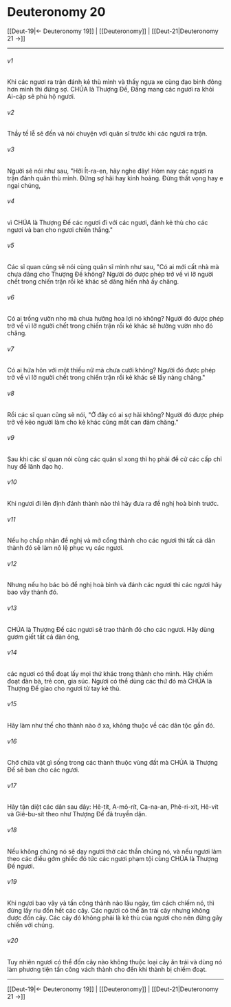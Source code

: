 # Deuteronomy 20

[[Deut-19|← Deuteronomy 19]] | [[Deuteronomy]] | [[Deut-21|Deuteronomy 21 →]]
***



###### v1 
Khi các ngươi ra trận đánh kẻ thù mình và thấy ngựa xe cùng đạo binh đông hơn mình thì đừng sợ. CHÚA là Thượng Đế, Đấng mang các ngươi ra khỏi Ai-cập sẽ phù hộ ngươi. 

###### v2 
Thầy tế lễ sẽ đến và nói chuyện với quân sĩ trước khi các ngươi ra trận. 

###### v3 
Người sẽ nói như sau, "Hỡi Ít-ra-en, hãy nghe đây! Hôm nay các ngươi ra trận đánh quân thù mình. Đừng sợ hãi hay kinh hoảng. Đừng thất vọng hay e ngại chúng, 

###### v4 
vì CHÚA là Thượng Đế các ngươi đi với các ngươi, đánh kẻ thù cho các ngươi và ban cho ngươi chiến thắng." 

###### v5 
Các sĩ quan cũng sẽ nói cùng quân sĩ mình như sau, "Có ai mới cất nhà mà chưa dâng cho Thượng Đế không? Người đó được phép trở về vì lỡ người chết trong chiến trận rồi kẻ khác sẽ dâng hiến nhà ấy chăng. 

###### v6 
Có ai trồng vườn nho mà chưa hưởng hoa lợi nó không? Người đó được phép trở về vì lỡ người chết trong chiến trận rồi kẻ khác sẽ hưởng vườn nho đó chăng. 

###### v7 
Có ai hứa hôn với một thiếu nữ mà chưa cưới không? Người đó được phép trở về vì lỡ người chết trong chiến trận rồi kẻ khác sẽ lấy nàng chăng." 

###### v8 
Rồi các sĩ quan cũng sẽ nói, "Ở đây có ai sợ hãi không? Người đó được phép trở về kẻo người làm cho kẻ khác cũng mất can đảm chăng." 

###### v9 
Sau khi các sĩ quan nói cùng các quân sĩ xong thì họ phải đề cử các cấp chỉ huy để lãnh đạo họ. 

###### v10 
Khi ngươi đi lên định đánh thành nào thì hãy đưa ra đề nghị hoà bình trước. 

###### v11 
Nếu họ chấp nhận đề nghị và mở cổng thành cho các ngươi thì tất cả dân thành đó sẽ làm nô lệ phục vụ các ngươi. 

###### v12 
Nhưng nếu họ bác bỏ đề nghị hoà bình và đánh các ngươi thì các ngươi hãy bao vây thành đó. 

###### v13 
CHÚA là Thượng Đế các ngươi sẽ trao thành đó cho các ngươi. Hãy dùng gươm giết tất cả đàn ông, 

###### v14 
các ngươi có thể đoạt lấy mọi thứ khác trong thành cho mình. Hãy chiếm đoạt đàn bà, trẻ con, gia súc. Ngươi có thể dùng các thứ đó mà CHÚA là Thượng Đế giao cho ngươi từ tay kẻ thù. 

###### v15 
Hãy làm như thế cho thành nào ở xa, không thuộc về các dân tộc gần đó. 

###### v16 
Chớ chừa vật gì sống trong các thành thuộc vùng đất mà CHÚA là Thượng Đế sẽ ban cho các ngươi. 

###### v17 
Hãy tận diệt các dân sau đây: Hê-tít, A-mô-rít, Ca-na-an, Phê-ri-xít, Hê-vít và Giê-bu-sít theo như Thượng Đế đã truyền dặn. 

###### v18 
Nếu không chúng nó sẽ dạy ngươi thờ các thần chúng nó, và nếu ngươi làm theo các điều gớm ghiếc đó tức các ngươi phạm tội cùng CHÚA là Thượng Đế ngươi. 

###### v19 
Khi ngươi bao vây và tấn công thành nào lâu ngày, tìm cách chiếm nó, thì đừng lấy rìu đốn hết các cây. Các ngươi có thể ăn trái cây nhưng không được đốn cây. Các cây đó không phải là kẻ thù của ngươi cho nên đừng gây chiến với chúng. 

###### v20 
Tuy nhiên ngươi có thể đốn cây nào không thuộc loại cây ăn trái và dùng nó làm phương tiện tấn công vách thành cho đến khi thành bị chiếm đoạt.

***
[[Deut-19|← Deuteronomy 19]] | [[Deuteronomy]] | [[Deut-21|Deuteronomy 21 →]]
